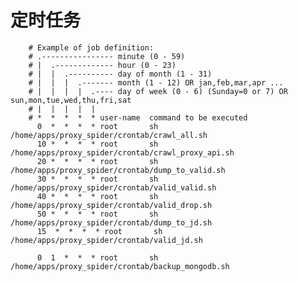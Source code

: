 # 定时任务

		# Example of job definition:
		# .---------------- minute (0 - 59)
		# |  .------------- hour (0 - 23)
		# |  |  .---------- day of month (1 - 31)
		# |  |  |  .------- month (1 - 12) OR jan,feb,mar,apr ...
		# |  |  |  |  .---- day of week (0 - 6) (Sunday=0 or 7) OR sun,mon,tue,wed,thu,fri,sat
		# |  |  |  |  |
		# *  *  *  *  * user-name  command to be executed
		  0  *  *  *  * root       sh /home/apps/proxy_spider/crontab/crawl_all.sh
		  10 *  *  *  * root       sh /home/apps/proxy_spider/crontab/crawl_proxy_api.sh
		  20 *  *  *  * root       sh /home/apps/proxy_spider/crontab/dump_to_valid.sh
		  30 *  *  *  * root       sh /home/apps/proxy_spider/crontab/valid_valid.sh
		  40 *  *  *  * root       sh /home/apps/proxy_spider/crontab/valid_drop.sh
		  50 *  *  *  * root       sh /home/apps/proxy_spider/crontab/dump_to_jd.sh
		  15  *  *  *  * root       sh /home/apps/proxy_spider/crontab/valid_jd.sh 
		  
		  0  1  *  *  * root       sh /home/apps/proxy_spider/crontab/backup_mongodb.sh